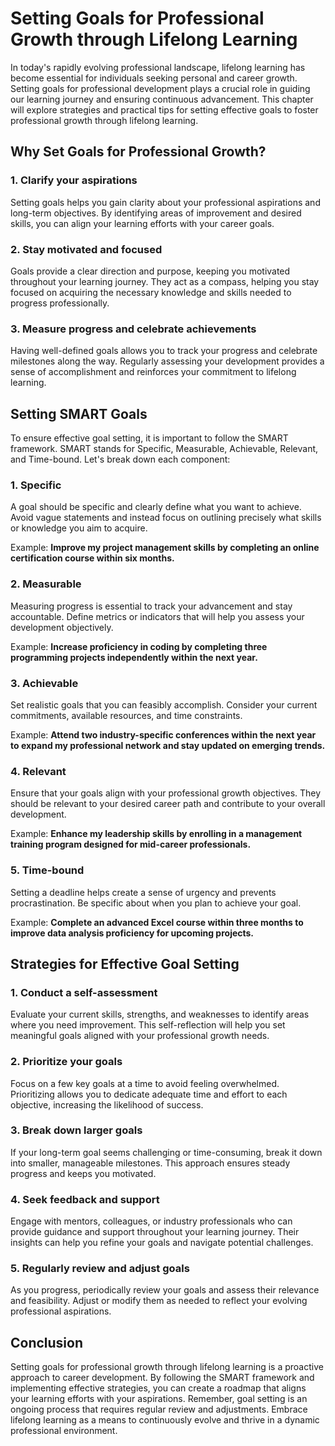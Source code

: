 # Setting Goals for Professional Growth through Lifelong Learning

In today's rapidly evolving professional landscape, lifelong learning has become essential for individuals seeking personal and career growth. Setting goals for professional development plays a crucial role in guiding our learning journey and ensuring continuous advancement. This chapter will explore strategies and practical tips for setting effective goals to foster professional growth through lifelong learning.

## Why Set Goals for Professional Growth?

### 1\. Clarify your aspirations

Setting goals helps you gain clarity about your professional aspirations and long-term objectives. By identifying areas of improvement and desired skills, you can align your learning efforts with your career goals.

### 2\. Stay motivated and focused

Goals provide a clear direction and purpose, keeping you motivated throughout your learning journey. They act as a compass, helping you stay focused on acquiring the necessary knowledge and skills needed to progress professionally.

### 3\. Measure progress and celebrate achievements

Having well-defined goals allows you to track your progress and celebrate milestones along the way. Regularly assessing your development provides a sense of accomplishment and reinforces your commitment to lifelong learning.

## Setting SMART Goals

To ensure effective goal setting, it is important to follow the SMART framework. SMART stands for Specific, Measurable, Achievable, Relevant, and Time-bound. Let's break down each component:

### 1\. Specific

A goal should be specific and clearly define what you want to achieve. Avoid vague statements and instead focus on outlining precisely what skills or knowledge you aim to acquire.

Example: **Improve my project management skills by completing an online certification course within six months.**

### 2\. Measurable

Measuring progress is essential to track your advancement and stay accountable. Define metrics or indicators that will help you assess your development objectively.

Example: **Increase proficiency in coding by completing three programming projects independently within the next year.**

### 3\. Achievable

Set realistic goals that you can feasibly accomplish. Consider your current commitments, available resources, and time constraints.

Example: **Attend two industry-specific conferences within the next year to expand my professional network and stay updated on emerging trends.**

### 4\. Relevant

Ensure that your goals align with your professional growth objectives. They should be relevant to your desired career path and contribute to your overall development.

Example: **Enhance my leadership skills by enrolling in a management training program designed for mid-career professionals.**

### 5\. Time-bound

Setting a deadline helps create a sense of urgency and prevents procrastination. Be specific about when you plan to achieve your goal.

Example: **Complete an advanced Excel course within three months to improve data analysis proficiency for upcoming projects.**

## Strategies for Effective Goal Setting

### 1\. Conduct a self-assessment

Evaluate your current skills, strengths, and weaknesses to identify areas where you need improvement. This self-reflection will help you set meaningful goals aligned with your professional growth needs.

### 2\. Prioritize your goals

Focus on a few key goals at a time to avoid feeling overwhelmed. Prioritizing allows you to dedicate adequate time and effort to each objective, increasing the likelihood of success.

### 3\. Break down larger goals

If your long-term goal seems challenging or time-consuming, break it down into smaller, manageable milestones. This approach ensures steady progress and keeps you motivated.

### 4\. Seek feedback and support

Engage with mentors, colleagues, or industry professionals who can provide guidance and support throughout your learning journey. Their insights can help you refine your goals and navigate potential challenges.

### 5\. Regularly review and adjust goals

As you progress, periodically review your goals and assess their relevance and feasibility. Adjust or modify them as needed to reflect your evolving professional aspirations.

## Conclusion

Setting goals for professional growth through lifelong learning is a proactive approach to career development. By following the SMART framework and implementing effective strategies, you can create a roadmap that aligns your learning efforts with your aspirations. Remember, goal setting is an ongoing process that requires regular review and adjustments. Embrace lifelong learning as a means to continuously evolve and thrive in a dynamic professional environment.
